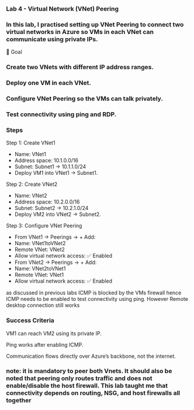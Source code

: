 ### Lab 4 - Virtual Network (VNet) Peering

### In this lab, I practised setting up VNet Peering to connect two virtual networks in Azure so VMs in each VNet can communicate using private IPs.

🎯 Goal

### Create two VNets with different IP address ranges.

### Deploy one VM in each VNet.

### Configure VNet Peering so the VMs can talk privately.

### Test connectivity using ping and RDP.

### Steps
Step 1: Create VNet1
- Name: VNet1
- Address space: 10.1.0.0/16
- Subnet: Subnet1 → 10.1.1.0/24
- Deploy VM1 into VNet1 → Subnet1.

Step 2: Create VNet2
- Name: VNet2
- Address space: 10.2.0.0/16
- Subnet: Subnet2 → 10.2.1.0/24
- Deploy VM2 into VNet2 → Subnet2.

Step 3: Configure VNet Peering
- From VNet1 → Peerings → + Add:
- Name: VNet1toVNet2
- Remote VNet: VNet2
- Allow virtual network access: ✅ Enabled
- From VNet2 → Peerings → + Add:
- Name: VNet2toVNet1
- Remote VNet: VNet1
- Allow virtual network access: ✅ Enabled


as discussed in previous labs ICMP is blocked by the VMs firewall hence ICMP needs to be enabled to test connectivity using ping.
However Remote desktop connection still works

### Success Criteria

VM1 can reach VM2 using its private IP.

Ping works after enabling ICMP.

Communication flows directly over Azure’s backbone, not the internet.


### note: it is mandatory to peer both Vnets. It should also be noted that peering only routes traffic and does not enable/disable the host firewall. This lab taught me that connectivity depends on routing, NSG, and host firewalls all together